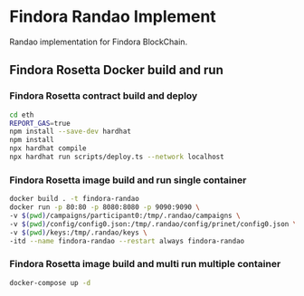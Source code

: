 # Findora Randao Implement
Randao implementation for Findora BlockChain.

## Findora Rosetta Docker build and run
### Findora Rosetta contract build and deploy
```bash
cd eth
REPORT_GAS=true
npm install --save-dev hardhat
npm install
npx hardhat compile
npx hardhat run scripts/deploy.ts --network localhost
```
### Findora Rosetta image build and run single container
```bash
docker build . -t findora-randao
docker run -p 80:80 -p 8080:8080 -p 9090:9090 \
-v $(pwd)/campaigns/participant0:/tmp/.randao/campaigns \
-v $(pwd)/config/config0.json:/tmp/.randao/config/prinet/config0.json \
-v $(pwd)/keys:/tmp/.randao/keys \
-itd --name findora-randao --restart always findora-randao
```
### Findora Rosetta image build and multi run multiple container
```bash
docker-compose up -d
```

